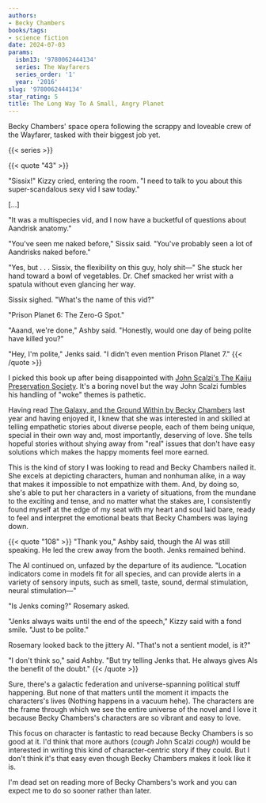 ```yaml
---
authors:
- Becky Chambers
books/tags:
- science fiction
date: 2024-07-03
params:
  isbn13: '9780062444134'
  series: The Wayfarers
  series_order: '1'
  year: '2016'
slug: '9780062444134'
star_rating: 5
title: The Long Way To A Small, Angry Planet
---
```


Becky Chambers' space opera following the scrappy and loveable crew of the Wayfarer, tasked with their biggest job yet.

<!--more-->

{{< series >}}

{{< quote "43" >}}

"Sissix!" Kizzy cried, entering the room. "I need to talk to you about this super-scandalous sexy vid I saw today."

[...]

"It was a multispecies vid, and I now have a bucketful of questions about Aandrisk anatomy."

"You've seen me naked before," Sissix said. "You've probably seen a lot of Aandrisks naked before."

"Yes, but . . . Sissix, the flexibility on this guy, holy shit—" She stuck her hand toward a bowl of vegetables. Dr. Chef smacked her wrist with a spatula without even glancing her way.

Sissix sighed. "What's the name of this vid?"

"Prison Planet 6: The Zero-G Spot."

"Aaand, we're done," Ashby said. "Honestly, would one day of being polite have killed you?"

"Hey, I'm polite," Jenks said. "I didn't even mention Prison Planet 7."
{{< /quote >}}

I picked this book up after being disappointed with [John Scalzi's The Kaiju Preservation Society](/books/9780765389121/). It's a boring novel but the way John Scalzi fumbles his handling of "woke" themes is pathetic.

Having read [The Galaxy, and the Ground Within by Becky Chambers](/books/9781473647688/) last year and having enjoyed it, I knew that she was interested in and skilled at telling empathetic stories about diverse people, each of them being unique, special in their own way and, most importantly, deserving of love. She tells hopeful stories without shying away from "real" issues that don't have easy solutions which makes the happy moments feel more earned.

This is the kind of story I was looking to read and Becky Chambers nailed it. She excels at depicting characters, human and nonhuman alike, in a way that makes it impossible to not empathize with them. And, by doing so, she's able to put her characters in a variety of situations, from the mundane to the exciting and tense, and no matter what the stakes are, I consistently found myself at the edge of my seat with my heart and soul laid bare, ready to feel and interpret the emotional beats that Becky Chambers was laying down.

{{< quote "108" >}}
"Thank you," Ashby said, though the AI was still speaking. He led the crew away from the booth. Jenks remained behind.

The AI continued on, unfazed by the departure of its audience. "Location indicators come in models fit for all species, and can provide alerts in a variety of sensory inputs, such as smell, taste, sound, dermal stimulation, neural stimulation—"

"Is Jenks coming?" Rosemary asked.

"Jenks always waits until the end of the speech," Kizzy said with a fond smile. "Just to be polite."

Rosemary looked back to the jittery AI. "That's not a sentient model, is it?"

"I don't think so," said Ashby. "But try telling Jenks that. He always gives AIs the benefit of the doubt."
{{< /quote >}}

Sure, there's a galactic federation and universe-spanning political stuff happening. But none of that matters until the moment it impacts the characters's lives (Nothing happens in a vacuum hehe). The characters are the frame through which we see the entire universe of the novel and I love it because Becky Chambers's characters are so vibrant and easy to love.

This focus on character is fantastic to read because Becky Chambers is so good at it. I'd think that more authors (*cough* John Scalzi *cough*) would be interested in writing this kind of character-centric story if they could. But I don't think it's that easy even though Becky Chambers makes it look like it is.

I'm dead set on reading more of Becky Chambers's work and you can expect me to do so sooner rather than later.